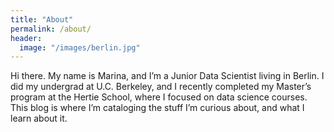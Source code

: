 ```yaml
---
title: "About"
permalink: /about/
header: 
  image: "/images/berlin.jpg"
---
```


Hi there. My name is Marina, and I’m a Junior Data Scientist living in Berlin. I did my undergrad at U.C. Berkeley, and I recently completed my Master’s program at the Hertie School, where I focused on data science courses. This blog is where I’m cataloging the stuff I’m curious about, and what I learn about it.
